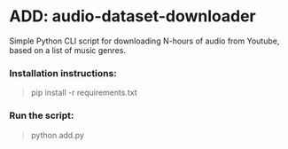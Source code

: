 # ADD: audio-dataset-downloader
Simple Python CLI script for downloading N-hours of audio from Youtube, based on a list of music genres.



### Installation instructions:

> pip install -r requirements.txt

### Run the script:

> python add.py

